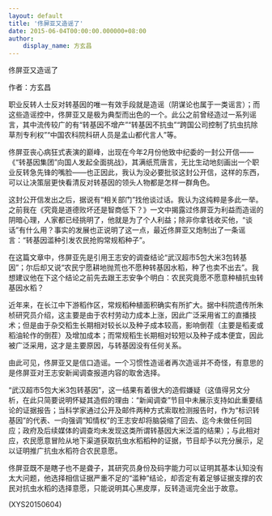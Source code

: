 ```yaml
---
layout: default
title: '佟屏亚又造谣了'
date: 2015-06-04T00:00:00.000000+08:00
author:
    display_name: 方玄昌
---
```


佟屏亚又造谣了

作者：方玄昌

职业反转人士反对转基因的唯一有效手段就是造谣（阴谋论也属于一类谣言）；而这些造谣控中，佟屏亚又是极为典型而出色的一个。此公之前曾经造过一系列谣言，其中流传较广的有“转基因不增产”“转基因不抗虫”“跨国公司控制了抗虫抗除草剂专利权”“中国农科院科研人员是孟山都代言人”等。

佟屏亚丧心病狂式表演的巅峰，出现在今年2月份他致中纪委的一封公开信——《“转基因集团”向国人发起全面挑战》，其满纸荒唐言，无比生动地刻画出一个职业反转急先锋的嘴脸——也正因此，我认为没必要批驳这封公开信，这样的东西，可以让决策层更快看清反对转基因的领头人物都是怎样一群角色。

这封公开信发出之后，据说有“相关部门”找他谈过话。我认为这纯粹是多此一举。之前我在《究竟是道德败坏还是智商低下？》一文中揭露过佟屏亚为利益而造谣的阴暗心理，人家都已经挑明了，他就是为了个人利益；除非你拿钱收买他，“谈话”有什么用？事实的发展也正说明了这一点，最近佟屏亚又炮制出了一条谣言：“转基因滥种引发农民抢购常规稻种子”。

在这篇文章中，佟屏亚先是引用王志安的调查结论“武汉超市5包大米3包转基因”；尔后却又说“农民宁愿耕地抛荒也不愿种转基因水稻，种了也卖不出去”。我想建议他在下这个结论之前先去跟王志安争个明白：农民究竟愿不愿意种植抗虫转基因水稻？

近年来，在长江中下游稻作区，常规稻种植面积确实有所扩大。据中科院遗传所朱桢研究员介绍，这主要是由于农村劳动力成本上涨，因此广泛采用省工的直播技术；但是由于杂交稻生长期相对较长以及种子成本较高，影响倒茬（主要是稻麦或稻油轮作的倒茬）及增加成本；而常规稻生长期相对较短以及种子成本便宜，因此被广泛采用，这才是主要原因，与转基因没有任何关系。

由此可见，佟屏亚又是信口造谣。一个习惯性造谣者再次造谣并不奇怪，有意思的是佟屏亚对王志安新闻调查报道内容的取舍选择。

“武汉超市5包大米3包转基因”，这一结果有着很大的造假嫌疑（这值得另文分析，在此只简要说明怀疑其造假的理由：“新闻调查”节目中未展示支持如此重要结论的证据报告；当科学家通过公开及邮件两种方式索取检测报告时，作为“标识转基因”的代表、一向强调“知情权”的王志安却将脑袋缩了回去、迄今未做任何回应；政府及后续媒体的调查均未发现这类所谓转基因大米泛滥的结果）；与此相对应，农民愿意冒险从地下渠道获取抗虫水稻稻种的证据，节目却予以充分展示，足以证明推广抗虫水稻符合农民意愿。

佟屏亚既不是瞎子也不是聋子，其研究员身份及码字能力可以证明其基本认知没有太大问题，他选择相信证据严重不足的“滥种”结论，却否定有着足够证据支撑的农民对抗虫水稻的选择意愿，只能说明其心黑皮厚，反转造谣完全出于故意。

(XYS20150604)


